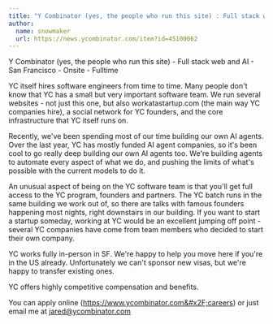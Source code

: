 ```yaml
---
title: "Y Combinator (yes, the people who run this site) : Full stack web and AI"
author:
  name: snowmaker
  url: https://news.ycombinator.com/item?id=45100062
---
```

Y Combinator (yes, the people who run this site) - Full stack web and AI - San Francisco - Onsite - Fulltime

YC itself hires software engineers from time to time.  Many people don&#x27;t know that YC has a small but very important software team.  We run several websites - not just this one, but also workatastartup.com (the main way YC companies hire), a social network for YC founders, and the core infrastructure that YC itself runs on.

Recently, we&#x27;ve been spending most of our time building our own AI agents.  Over the last year, YC has mostly funded AI agent companies, so it&#x27;s been cool to go really deep building our own AI agents too.  We&#x27;re building agents to automate every aspect of what we do, and pushing the limits of what&#x27;s possible with the current models to do it.

An unusual aspect of being on the YC software team is that you&#x27;ll get full access to the YC program, founders and partners.  The YC batch runs in the same building we work out of, so there are talks with famous founders happening most nights, right downstairs in our building.  If you want to start a startup someday, working at YC would be an excellent jumping off point - several YC companies have come from team members who decided to start their own company.

YC works fully in-person in SF. We&#x27;re happy to help you move here if you&#x27;re in the US already.  Unfortunately we can&#x27;t sponsor new visas, but we&#x27;re happy to transfer existing ones.

YC offers highly competitive compensation and benefits.

You can apply online (<a href="https:&#x2F;&#x2F;www.ycombinator.com&#x2F;careers">https:&#x2F;&#x2F;www.ycombinator.com&#x2F;careers</a>) or just email me at jared@ycombinator.com
<JobApplication />
